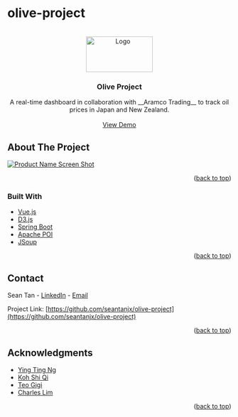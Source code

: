 # olive-project

<div id="top"></div>

<!-- PROJECT LOGO -->
<br />
<div align="center">
  <a href="https://github.com/seantanjx/olive-project">
    <img src="https://1000logos.net/wp-content/uploads/2021/05/GitHub-logo.png" alt="Logo" width="150" height="80">
  </a>

<h3 align="center">Olive Project</h3>

  <p align="center">
    A real-time dashboard in collaboration with __Aramco Trading__ to track oil prices in Japan and New Zealand.
    <br />
    <br />
    <a href="https://oliveproject.netlify.app/#/">View Demo</a>
  </p>
</div>

<!-- ABOUT THE PROJECT -->
## About The Project

[![Product Name Screen Shot][product-screenshot]](https://drive.google.com/file/d/1KiIrbOujM7L406wyhbnFD4PYiHve-Ik4/view?usp=sharing)

<p align="right">(<a href="#top">back to top</a>)</p>


### Built With

* [Vue.js](https://vuejs.org/)
* [D3.js](https://d3js.org/)
* [Spring Boot](https://spring.io/)
* [Apache POI](https://poi.apache.org/)
* [JSoup](https://jsoup.org/)

<p align="right">(<a href="#top">back to top</a>)</p>

<!-- CONTACT -->
## Contact

Sean Tan - [LinkedIn](https://linkedin.com/in/sean-tan-jx) - [Email](mailto:seantan1710@gmail.com)

Project Link: [https://github.com/seantanjx/olive-project](https://github.com/seantanjx/olive-project)

<p align="right">(<a href="#top">back to top</a>)</p>

<!-- ACKNOWLEDGMENTS -->
## Acknowledgments

* [Ying Ting Ng](https://www.linkedin.com/in/ying-ting-ng/)
* [Koh Shi Qi](https://www.linkedin.com/in/koh-shi-qi/)
* [Teo Gigi](https://www.linkedin.com/in/teogigi/)
* [Charles Lim](https://www.linkedin.com/in/charleslimjiale/)

<p align="right">(<a href="#top">back to top</a>)</p>



<!-- MARKDOWN LINKS & IMAGES -->
<!-- https://www.markdownguide.org/basic-syntax/#reference-style-links -->
[linkedin-shield]: https://img.shields.io/badge/-LinkedIn-black.svg?style=for-the-badge&logo=linkedin&colorB=555
[linkedin-url]: https://linkedin.com/in/sean-tan-jx
[product-screenshot]: https://drive.google.com/file/d/1KiIrbOujM7L406wyhbnFD4PYiHve-Ik4/view?usp=sharing